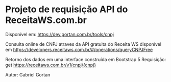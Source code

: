 # Projeto de requisição API do ReceitaWS.com.br 

Disponível em: https://dev.gortan.com.br/tools/cnpj

Consulta online de CNPJ atraves da API gratuita do Receita WS disponível em https://developers.receitaws.com.br/#/operations/queryCNPJFree 

Retorno dos dados em uma interface construída em Bootstrap 5 
Requisição: get https://receitaws.com.br/v1/cnpj/{cnpj} 

Autor: Gabriel Gortan
